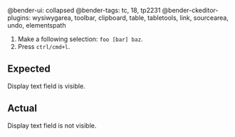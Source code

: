 @bender-ui: collapsed
@bender-tags: tc, 18, tp2231
@bender-ckeditor-plugins: wysiwygarea, toolbar, clipboard, table, tabletools, link, sourcearea, undo, elementspath

1. Make a following selection: `foo [bar] baz`.
1. Press `ctrl/cmd+l`.

## Expected

Display text field is visible.

## Actual

Display text field is not visible.